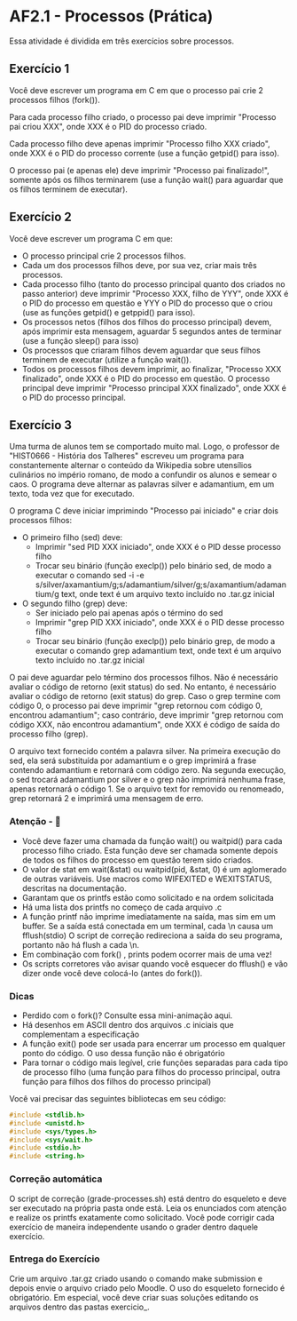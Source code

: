 # AF2.1 - Processos (Prática)

Essa atividade é dividida em três exercícios sobre processos.

## Exercício 1

Você deve escrever um programa em C em que o processo pai crie 2 processos filhos (fork()). 

Para cada processo filho criado, o processo pai deve imprimir "Processo pai criou XXX", onde XXX é o PID do processo criado.

Cada processo filho deve apenas imprimir "Processo filho XXX criado", onde XXX é o PID do processo corrente (use a função getpid() para isso).

O processo pai (e apenas ele) deve imprimir "Processo pai finalizado!", somente após os filhos terminarem (use a função wait() para aguardar que os filhos terminem de executar).

## Exercício 2

Você deve escrever um programa C em que:

- O processo principal crie 2 processos filhos.
- Cada um dos processos filhos deve, por sua vez, criar mais três processos.
- Cada processo filho (tanto do processo principal quanto dos criados no passo anterior) deve imprimir "Processo XXX, filho de YYY", onde XXX é o PID do processo em questão e YYY o PID do processo que o criou (use as funções getpid() e getppid() para isso).
- Os processos netos (filhos dos filhos do processo principal) devem, após imprimir esta mensagem, aguardar 5 segundos antes de terminar (use a função sleep() para isso) 
- Os processos que criaram filhos devem aguardar que seus filhos terminem de executar (utilize a função wait()).
- Todos os processos filhos devem imprimir, ao finalizar, "Processo XXX finalizado", onde XXX é o PID do processo em questão. O processo principal deve imprimir "Processo principal XXX finalizado", onde XXX é o PID do processo principal.

## Exercício 3

Uma turma de alunos tem se comportado muito mal. Logo, o professor de "HIST0666 -  História dos Talheres" escreveu um programa para constantemente alternar o conteúdo da Wikipedia sobre utensílios culinários no império romano, de modo a confundir os alunos e semear o caos. O programa deve alternar as palavras silver e adamantium, em um texto, toda vez que for executado.

O programa C deve iniciar imprimindo "Processo pai iniciado" e criar dois processos filhos:

- O primeiro filho (sed) deve:
    - Imprimir "sed PID XXX iniciado", onde XXX é o PID desse processo filho
    - Trocar seu binário (função execlp()) pelo binário sed, de modo a executar o comando sed -i -e s/silver/axamantium/g;s/adamantium/silver/g;s/axamantium/adamantium/g text, onde text é um arquivo texto incluído no .tar.gz inicial
- O segundo filho (grep) deve:
    - Ser iniciado pelo pai apenas após o término do sed
    - Imprimir "grep PID XXX iniciado", onde XXX é o PID desse processo filho
    - Trocar seu binário (função execlp()) pelo binário grep, de modo a executar o comando grep adamantium text, onde text é um arquivo texto incluído no .tar.gz inicial

O pai deve aguardar pelo término dos processos filhos. Não é necessário avaliar o código de retorno (exit status) do sed. No entanto, é necessário avaliar o código de retorno (exit status) do grep. Caso o grep termine com código 0, o processo pai deve imprimir "grep retornou com código 0, encontrou adamantium"; caso contrário, deve imprimir "grep retornou com código XXX, não encontrou adamantium", onde XXX é código de saída do processo filho (grep).

O arquivo text fornecido contém a palavra silver. Na primeira execução do sed, ela será substituída por adamantium e o grep imprimirá a frase contendo adamantium e retornará com código zero. Na segunda execução, o sed trocará adamantium por silver e o grep não imprimirá nenhuma frase, apenas retornará o código 1. Se o arquivo text for removido ou renomeado, grep retornará 2 e imprimirá uma mensagem de erro.

### Atenção - 🚨

- Você deve fazer uma chamada da função wait() ou waitpid() para cada processo filho criado. Esta função deve ser chamada somente depois de todos os filhos do processo em questão terem sido criados. 
- O valor de stat em wait(&stat) ou waitpid(pid, &stat, 0) é um aglomerado de outras variáveis. Use macros como WIFEXITED e WEXITSTATUS, descritas na documentação.
- Garantam que os printfs estão como solicitado e na ordem solicitada
- Há uma lista dos printfs no começo de cada arquivo .c
- A função printf não imprime imediatamente na saída, mas sim em um buffer. Se a saída está conectada em um terminal, cada \n causa um fflush(stdio) O script de correção redireciona a saída do seu programa, portanto não há flush a cada \n.
- Em combinação com fork() , prints podem ocorrer mais de uma vez!
- Os scripts corretores vão avisar quando você esquecer do fflush() e vão dizer onde você deve colocá-lo (antes do fork()).

### Dicas

- Perdido com o fork()? Consulte essa mini-animação aqui.
- Há desenhos em ASCII dentro dos arquivos .c iniciais que complementam a especificação
- A função exit(<status>) pode ser usada para encerrar um processo em qualquer ponto do código. O uso dessa função não é obrigatório
- Para tornar o código mais legível, crie funções separadas para cada tipo de processo filho (uma função para filhos do processo principal, outra função para filhos dos filhos do processo principal)

Você vai precisar das seguintes bibliotecas em seu código:

```c
#include <stdlib.h>
#include <unistd.h>
#include <sys/types.h>
#include <sys/wait.h>
#include <stdio.h>
#include <string.h>
```

### Correção automática

O script de correção (grade-processes.sh) está dentro do esqueleto e deve ser executado na própria pasta onde está. Leia os enunciados com atenção e realize os printfs exatamente como solicitado. Você pode corrigir cada exercício de maneira independente usando o grader dentro daquele exercício.

### Entrega do Exercício

Crie um arquivo .tar.gz criado usando o comando make submission e depois envie o arquivo criado pelo Moodle. O uso do esqueleto fornecido é obrigatório. Em especial, você deve criar suas soluções editando os arquivos dentro das pastas exercicio_.